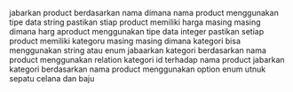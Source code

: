 jabarkan product berdasarkan nama dimana nama product menggunakan tipe data string 
pastikan stiap product memiliki harga masing masing dimana harg aproduct menggunakan tipe data  integer 
pastikan setiap product memiliki kategoru masing masing dimana kategori bisa menggunakan string atau enum
jabaarkan kategori berdasarkan nama product menggunakan relation kategori id terhadap nama product 
jabarkan kategori berdasarkan nama product menggunakan option enum utnuk sepatu celana dan baju 
